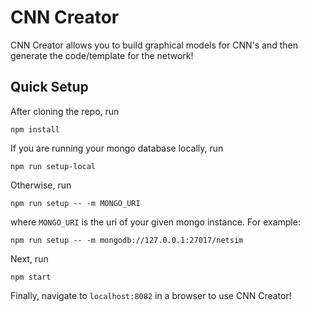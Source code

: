 # CNN Creator
CNN Creator allows you to build graphical models for CNN's and then generate the code/template for the network!

## Quick Setup
After cloning the repo, run

```
npm install
```

If you are running your mongo database locally, run

```
npm run setup-local
```
Otherwise, run

```
npm run setup -- -m MONGO_URI
```
where `MONGO_URI` is the uri of your given mongo instance. For example:

```
npm run setup -- -m mongodb://127.0.0.1:27017/netsim
```

Next, run

```
npm start
```

Finally, navigate to `localhost:8082` in a browser to use CNN Creator!
